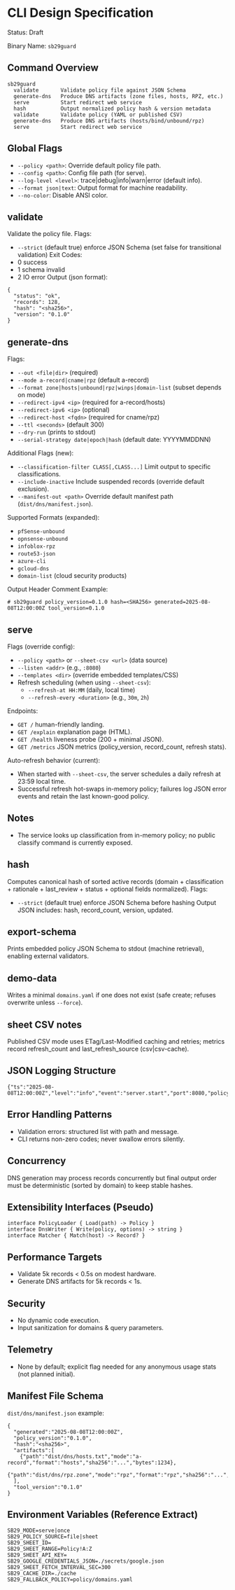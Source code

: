 # CLI Design Specification

Status: Draft

Binary Name: `sb29guard`

## Command Overview
```
sb29guard
  validate       Validate policy file against JSON Schema
  generate-dns   Produce DNS artifacts (zone files, hosts, RPZ, etc.)
  serve          Start redirect web service
  hash           Output normalized policy hash & version metadata
  validate       Validate policy (YAML or published CSV)
  generate-dns   Produce DNS artifacts (hosts/bind/unbound/rpz)
  serve          Start redirect web service
```

## Global Flags
- `--policy <path>`: Override default policy file path.
- `--config <path>`: Config file path (for serve).
- `--log-level <level>`: trace|debug|info|warn|error (default info).
- `--format json|text`: Output format for machine readability.
- `--no-color`: Disable ANSI color.

## validate
Validate the policy file.
Flags:
- `--strict` (default true) enforce JSON Schema (set false for transitional validation)
Exit Codes:
- 0 success
- 1 schema invalid
- 2 IO error
Output (json format):
```
{
  "status": "ok",
  "records": 128,
  "hash": "<sha256>",
  "version": "0.1.0"
}
```

## generate-dns
Flags:
- `--out <file|dir>` (required)
- `--mode a-record|cname|rpz` (default a-record)
- `--format zone|hosts|unbound|rpz|winps|domain-list` (subset depends on mode)
- `--redirect-ipv4 <ip>` (required for a-record/hosts)
- `--redirect-ipv6 <ip>` (optional)
- `--redirect-host <fqdn>` (required for cname/rpz)
- `--ttl <seconds>` (default 300)
- `--dry-run` (prints to stdout)
- `--serial-strategy date|epoch|hash` (default date: YYYYMMDDNN)

Additional Flags (new):
- `--classification-filter CLASS[,CLASS...]` Limit output to specific classifications.
- `--include-inactive` Include suspended records (override default exclusion).
- `--manifest-out <path>` Override default manifest path (`dist/dns/manifest.json`).

Supported Formats (expanded):
- `pfSense-unbound`
- `opnsense-unbound`
- `infoblox-rpz`
- `route53-json`
- `azure-cli`
- `gcloud-dns`
- `domain-list` (cloud security products)

Output Header Comment Example:
```
# sb29guard policy_version=0.1.0 hash=<SHA256> generated=2025-08-08T12:00:00Z tool_version=0.1.0
```

## serve
Flags (override config):
- `--policy <path>` or `--sheet-csv <url>` (data source)
- `--listen <addr>` (e.g., `:8080`)
- `--templates <dir>` (override embedded templates/CSS)
- Refresh scheduling (when using `--sheet-csv`):
  - `--refresh-at HH:MM` (daily, local time)
  - `--refresh-every <duration>` (e.g., `30m`, `2h`)

Endpoints:
- `GET /` human-friendly landing.
- `GET /explain` explanation page (HTML).
- `GET /health` liveness probe (200 + minimal JSON).
- `GET /metrics` JSON metrics (policy_version, record_count, refresh stats).

Auto-refresh behavior (current):
- When started with `--sheet-csv`, the server schedules a daily refresh at 23:59 local time.
- Successful refresh hot-swaps in-memory policy; failures log JSON error events and retain the last known-good policy.

## Notes
- The service looks up classification from in-memory policy; no public classify command is currently exposed.

## hash
Computes canonical hash of sorted active records (domain + classification + rationale + last_review + status + optional fields normalized).
Flags:
- `--strict` (default true) enforce JSON Schema before hashing
Output JSON includes: hash, record_count, version, updated.

## export-schema
Prints embedded policy JSON Schema to stdout (machine retrieval), enabling external validators.

## demo-data
Writes a minimal `domains.yaml` if one does not exist (safe create; refuses overwrite unless `--force`).

## sheet CSV notes
Published CSV mode uses ETag/Last-Modified caching and retries; metrics record refresh_count and last_refresh_source (csv|csv-cache).

## JSON Logging Structure
```
{"ts":"2025-08-08T12:00:00Z","level":"info","event":"server.start","port":8080,"policy_version":"0.1.0"}
```

## Error Handling Patterns
- Validation errors: structured list with path and message.
- CLI returns non-zero codes; never swallow errors silently.

## Concurrency
DNS generation may process records concurrently but final output order must be deterministic (sorted by domain) to keep stable hashes.

## Extensibility Interfaces (Pseudo)
```
interface PolicyLoader { Load(path) -> Policy }
interface DnsWriter { Write(policy, options) -> string }
interface Matcher { Match(host) -> Record? }
```

## Performance Targets
- Validate 5k records < 0.5s on modest hardware.
- Generate DNS artifacts for 5k records < 1s.

## Security
- No dynamic code execution.
- Input sanitization for domains & query parameters.

## Telemetry
- None by default; explicit flag needed for any anonymous usage stats (not planned initial).

## Manifest File Schema
`dist/dns/manifest.json` example:
```
{
  "generated":"2025-08-08T12:00:00Z",
  "policy_version":"0.1.0",
  "hash":"<sha256>",
  "artifacts":[
    {"path":"dist/dns/hosts.txt","mode":"a-record","format":"hosts","sha256":"...","bytes":1234},
    {"path":"dist/dns/rpz.zone","mode":"rpz","format":"rpz","sha256":"...","bytes":4567}
  ],
  "tool_version":"0.1.0"
}
```

## Environment Variables (Reference Extract)
```
SB29_MODE=serve|once
SB29_POLICY_SOURCE=file|sheet
SB29_SHEET_ID=
SB29_SHEET_RANGE=Policy!A:Z
SB29_SHEET_API_KEY=
SB29_GOOGLE_CREDENTIALS_JSON=./secrets/google.json
SB29_SHEET_FETCH_INTERVAL_SEC=300
SB29_CACHE_DIR=./cache
SB29_FALLBACK_POLICY=policy/domains.yaml
```
